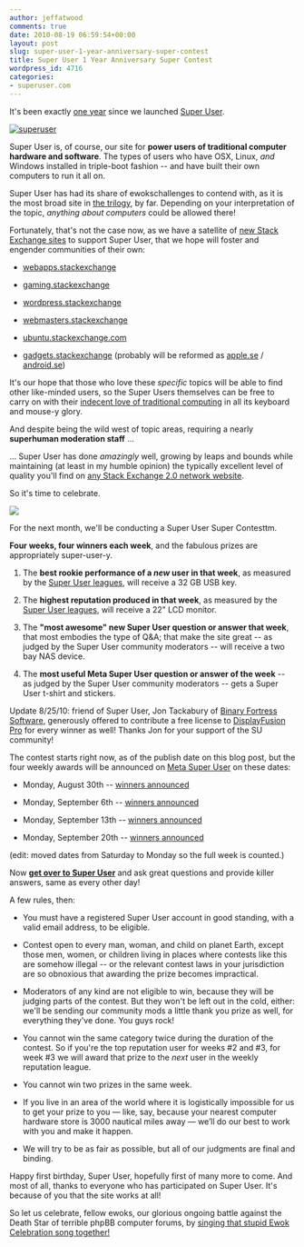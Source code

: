 ```yaml
---
author: jeffatwood
comments: true
date: 2010-08-19 06:59:54+00:00
layout: post
slug: super-user-1-year-anniversary-super-contest
title: Super User 1 Year Anniversary Super Contest
wordpress_id: 4716
categories:
- superuser.com
---
```



It's been exactly [one year](http://blog.stackoverflow.com/2009/08/super-user-now-public/) since we launched [Super User](http://superuser.com/).






[![superuser](http://sstatic.net/superuser/img/logo.png)](http://superuser.com)



Super User is, of course, our site for **power users of traditional computer hardware and software**. The types of users who have OSX, Linux, _and_ Windows installed in triple-boot fashion -- and have built their own computers to run it all on.



Super User has had its share of ewokschallenges to contend with, as it is the most broad site in [the trilogy](http://blog.stackoverflow.com/2009/05/the-stack-overflow-trilogy/), by far. Depending on your interpretation of the topic, _anything about computers_ could be allowed there!



Fortunately, that's not the case now, as we have a satellite of [new Stack Exchange sites](http://stackexchange.com/sites) to support Super User, that we hope will foster and engender communities of their own:







  * [webapps.stackexchange](http://webapps.stackexchange.com/)

  * [gaming.stackexchange](http://gaming.stackexchange.com/)

  * [wordpress.stackexchange](http://wordpress.stackexchange.com/)

  * [webmasters.stackexchange](http://webmasters.stackexchange.com/)

  * [ubuntu.stackexchange.com](http://ubuntu.stackexchange.com/)

  * [gadgets.stackexchange](http://gadgets.stackexchange.com/) (probably will be reformed as [apple.se](http://area51.stackexchange.com/proposals/151/apple) / [android.se](http://area51.stackexchange.com/proposals/18238/android-enthusiasts))




It's our hope that those who love these _specific_ topics will be able to find other like-minded users, so the Super Users themselves can be free to carry on with their [indecent love of traditional computing](http://www.codinghorror.com/blog/2007/01/if-loving-computers-is-wrong-i-dont-want-to-be-right.html) in all its keyboard and mouse-y glory.



And despite being the wild west of topic areas, requiring a nearly **superhuman moderation staff** …







 … Super User has done _amazingly_ well, growing by leaps and bounds while maintaining (at least in my humble opinion) the typically excellent level of quality you'll find on [any Stack Exchange 2.0 network website](http://stackexchange.com/sites).



So it's time to celebrate. 



[![](http://blog.stackoverflow.com/wp-content/uploads/the-internet-vs-research-paper.png)](http://www.ashersarlin.com/archives/2004/09/honestly_who_co.php)



For the next month, we'll be conducting a Super User Super Contesttm.



**Four weeks, four winners each week**, and the fabulous prizes are appropriately super-user-y.







  1. The **best rookie performance of a _new_ user in that week**, as measured by the [Super User leagues](http://stackexchange.com/leagues/3/week/super-user), will receive a 32 GB USB key.

  2. The **highest reputation produced in that week**, as measured by the [Super User leagues](http://stackexchange.com/leagues/3/week/super-user), will receive a 22" LCD monitor.

  3. The **"most awesome" new Super User question or answer that week**, that most embodies the type of Q&A; that make the site great -- as judged by the Super User community moderators -- will receive a two bay NAS device.

  4. The **most useful Meta Super User question or answer of the week** -- as judged by the Super User community moderators -- gets a Super User t-shirt and stickers.




Update 8/25/10: friend of Super User, Jon Tackabury of [Binary Fortress Software](http://www.binaryfortress.com/), generously offered to contribute a free license to [DisplayFusion Pro](http://www.displayfusion.com/) for every winner as well! Thanks Jon for your support of the SU community!



The contest starts right now, as of the publish date on this blog post, but the four weekly awards will be announced on [Meta Super User](http://meta.superuser.com) on these dates:







  * Monday, August 30th -- [winners announced](http://meta.superuser.com/questions/1342/super-contest-winners-week-1)

  * Monday, September 6th -- [winners announced](http://meta.superuser.com/questions/1387/super-contest-winners-week-2)

  * Monday, September 13th -- [winners announced](http://meta.superuser.com/questions/1434/super-contest-winners-week-3)

  * Monday, September 20th -- [winners announced](http://meta.superuser.com/questions/1475/super-contest-winners-week-4)




(edit: moved dates from Saturday to Monday so the full week is counted.)



Now **[get over to Super User](http://superuser.com)** and ask great questions and provide killer answers, same as every other day!



A few rules, then:







  * You must have a registered Super User account in good standing, with a valid email address, to be eligible.

  * Contest open to every man, woman, and child on planet Earth, except those men, women, or children living in places where contests like this are somehow illegal -- or the relevant contest laws in your jurisdiction are so obnoxious that awarding the prize becomes impractical.

  * Moderators of any kind are not eligible to win, because they will be judging parts of the contest. But they won't be left out in the cold, either: we'll be sending our community mods a little thank you prize as well, for everything they've done. You guys rock!

  * You cannot win the same category twice during the duration of the contest. So if you're the top reputation user for weeks #2 and #3, for week #3 we will award that prize to the _next_ user in the weekly reputation league.

  * You cannot win two prizes in the same week.

  * If you live in an area of the world where it is logistically impossible for us to get your prize to you — like, say, because your nearest computer hardware store is 3000 nautical miles away — we’ll do our best to work with you and make it happen.

  * We will try to be as fair as possible, but all of our judgments are final and binding. 




Happy first birthday, Super User, hopefully first of many more to come. And most of all, thanks to everyone who has participated on Super User. It's because of you that the site works at all!



So let us celebrate, fellow ewoks, our glorious ongoing battle against the Death Star of terrible phpBB computer forums, by [singing that stupid Ewok Celebration song together!](http://www.youtube.com/watch?v=IN62wqBdbxA)





